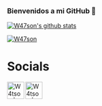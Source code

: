 ### Bienvenidos a mi GitHub 👋

[![W47son's github stats](https://github-readme-stats.vercel.app/api?username=w47son&show_icons=true&theme=transparent)](https://github.com/w47son)

[![W47son](https://visitor-badge.glitch.me/badge?page_id=w47son)](https://github.com/w47son)

# Socials

<a href="https://w47son.github.io"><img align="left" src="https://user-images.githubusercontent.com/54062322/205408666-6c084f4a-7577-4146-a00d-88019eb5f759.png" alt="W4tson | WebPage" width="40px"/></a>

<a href="https://twitter.com/W4tson_Blue"><img align="left" src="https://user-images.githubusercontent.com/54062322/205407375-b15f58dc-4d57-44e8-8246-e13d1d0a856c.png" alt="W4tson | Twitter" width="40px"/></a>

